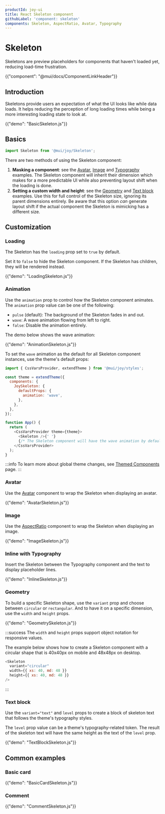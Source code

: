 ```yaml
---
productId: joy-ui
title: React Skeleton component
githubLabel: 'component: skeleton'
components: Skeleton, AspectRatio, Avatar, Typography
---
```


# Skeleton

<p class="description">Skeletons are preview placeholders for components that haven't loaded yet, reducing load-time frustration.</p>

{{"component": "@mui/docs/ComponentLinkHeader"}}

## Introduction

Skeletons provide users an expectation of what the UI looks like while data loads.
It helps reducing the perception of long loading times while being a more interesting loading state to look at.

{{"demo": "BasicSkeleton.js"}}

## Basics

```jsx
import Skeleton from '@mui/joy/Skeleton';
```

There are two methods of using the Skeleton component:

1. **Masking a component**: see the [Avatar](#avatar), [Image](#image) and [Typography](#inline-with-typography) examples. The Skeleton component will inherit their dimension which makes for a more predictable UI while also preventing layout shift when the loading is done.
2. **Setting a custom width and height**: see the [Geometry](#geometry) and [Text block](#text-block) examples. Use this for full control of the Skeleton size, ignoring its parent dimensions entirely. Be aware that this option _can_ generate layout shift if the actual component the Skeleton is mimicking has a different size.

## Customization

### Loading

The Skeleton has the `loading` prop set to `true` by default.

Set it to `false` to hide the Skeleton component.
If the Skeleton has children, they will be rendered instead.

{{"demo": "LoadingSkeleton.js"}}

### Animation

Use the `animation` prop to control how the Skeleton component animates.
The `animation` prop value can be one of the following:

- `pulse` (default): The background of the Skeleton fades in and out.
- `wave`: A wave animation flowing from left to right.
- `false`: Disable the animation entirely.

The demo below shows the wave animation:

{{"demo": "AnimationSkeleton.js"}}

To set the `wave` animation as the default for all Skeleton component instances, use the theme's default props:

```js
import { CssVarsProvider, extendTheme } from '@mui/joy/styles';

const theme = extendTheme({
  components: {
    JoySkeleton: {
      defaultProps: {
        animation: 'wave',
      },
    },
  },
});

function App() {
  return (
    <CssVarsProvider theme={theme}>
      <Skeleton />{' '}
      {/* The Skeleton component will have the wave animation by default */}
    </CssVarsProvider>
  );
}
```

:::info
To learn more about global theme changes, see [Themed Components](/joy-ui/customization/themed-components/) page.
:::

### Avatar

Use the [Avatar](/joy-ui/react-avatar/) component to wrap the Skeleton when displaying an avatar.

{{"demo": "AvatarSkeleton.js"}}

### Image

Use the [AspectRatio](/joy-ui/react-aspect-ratio/) component to wrap the Skeleton when displaying an image.

{{"demo": "ImageSkeleton.js"}}

### Inline with Typography

Insert the Skeleton between the Typography component and the text to display placeholder lines.

{{"demo": "InlineSkeleton.js"}}

### Geometry

To build a specific Skeleton shape, use the `variant` prop and choose between `circular` or `rectangular`.
And to have it on a specific dimension, use the `width` and `height` props.

{{"demo": "GeometrySkeleton.js"}}

:::success
The `width` and `height` props support object notation for responsive values.

The example below shows how to create a Skeleton component with a circular shape that is 40x40px on mobile and 48x48px on desktop.

```js
<Skeleton
  variant="circular"
  width={{ xs: 40, md: 48 }}
  height={{ xs: 40, md: 48 }}
/>
```

:::

### Text block

Use the `variant="text"` and `level` props to create a block of skeleton text that follows the theme's typography styles.

The `level` prop value can be a theme's typography-related token.
The result of the skeleton text will have the same height as the text of the `level` prop.

{{"demo": "TextBlockSkeleton.js"}}

## Common examples

### Basic card

{{"demo": "BasicCardSkeleton.js"}}

### Comment

{{"demo": "CommentSkeleton.js"}}
